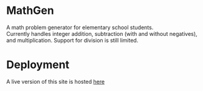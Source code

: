 # MathGen
A math problem generator for elementary school students.  
Currently handles integer addition, subtraction (with and without negatives), and multiplication. Support for division is still limited.  
# Deployment
A live version of this site is hosted [here](https://ykhas.github.io/MathGen/)
